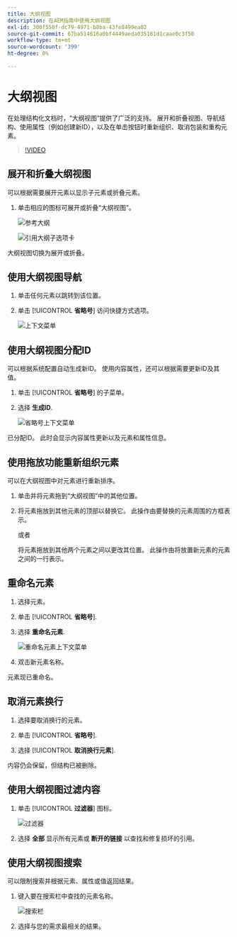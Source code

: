 ```yaml
---
title: 大纲视图
description: 在AEM指南中使用大纲视图
exl-id: 300f550f-dc79-4971-b8ba-43fe8499ea02
source-git-commit: 67ba514616a0bf4449aeda035161d1caae0c3f50
workflow-type: tm+mt
source-wordcount: '399'
ht-degree: 0%

---
```


# 大纲视图

在处理结构化文档时，“大纲视图”提供了广泛的支持。 展开和折叠视图、导航结构、使用属性（例如创建新ID），以及在单击按钮时重新组织、取消包装和重构元素。

>[!VIDEO](https://video.tv.adobe.com/v/342767?quality=12&learn=on)

## 展开和折叠大纲视图

可以根据需要展开元素以显示子元素或折叠元素。

1. 单击相应的图标可展开或折叠“大纲视图”。

   ![参考大纲](images/lesson-6/outline-collapsed-before.png)

   ![引用大纲子选项卡](images/lesson-6/outline-expanded-after.png)

大纲视图切换为展开或折叠。

## 使用大纲视图导航

1. 单击任何元素以跳转到该位置。

1. 单击 [!UICONTROL **省略号**] 访问快捷方式选项。

   ![上下文菜单](images/lesson-6/shortcut-options.png)

## 使用大纲视图分配ID

可以根据系统配置自动生成新ID。 使用内容属性，还可以根据需要更新ID及其值。

1. 单击 [!UICONTROL **省略号**] 的子菜单。

1. 选择 **生成ID**.

   ![省略号上下文菜单](images/lesson-6/ellipsis-popup.png)

已分配ID。 此时会显示内容属性更新以及元素和属性信息。

## 使用拖放功能重新组织元素

可以在大纲视图中对元素进行重新排序。

1. 单击并将元素拖到“大纲视图”中的其他位置。

1. 将元素拖放到其他元素的顶部以替换它。 此操作由要替换的元素周围的方框表示。

   或者

   将元素拖放到其他两个元素之间以更改其位置。 此操作由将放置新元素的元素之间的一行表示。

## 重命名元素

1. 选择元素。

1. 单击 [!UICONTROL **省略号**].

1. 选择 **重命名元素**.

   ![重命名元素上下文菜单](images/lesson-6/rename-before.png)

1. 双击新元素名称。

元素现已重命名。

## 取消元素换行

1. 选择要取消换行的元素。

1. 单击 [!UICONTROL **省略号**].

1. 选择 [!UICONTROL **取消换行元素**].

内容仍会保留，但结构已被删除。

## 使用大纲视图过滤内容

1. 单击 [!UICONTROL **过滤器**] 图标。

   ![过滤器](images/lesson-6/filter-icon.png)

1. 选择 **全部** 显示所有元素或 **断开的链接** 以查找和修复损坏的引用。

## 使用大纲视图搜索

可以限制搜索并根据元素、属性或值返回结果。

1. 键入要在搜索栏中查找的元素名称。

   ![搜索栏](images/lesson-6/search-bar.png)

1. 选择与您的需求最相关的结果。
